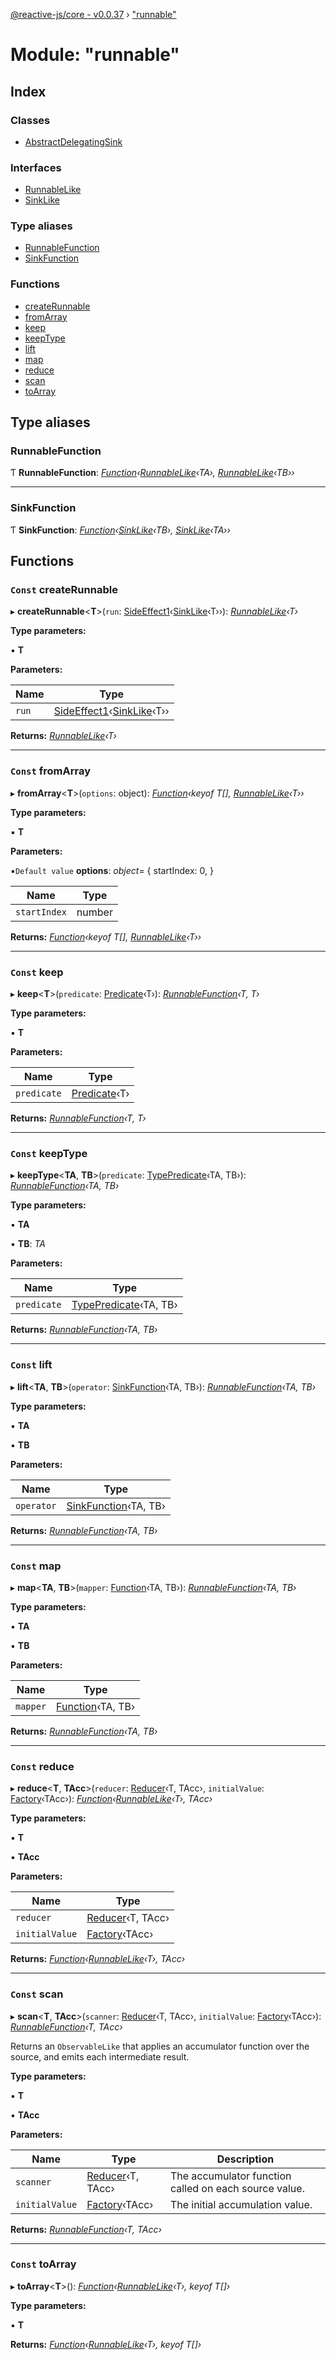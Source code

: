[@reactive-js/core - v0.0.37](../README.md) › ["runnable"](_runnable_.md)

# Module: "runnable"

## Index

### Classes

* [AbstractDelegatingSink](../classes/_runnable_.abstractdelegatingsink.md)

### Interfaces

* [RunnableLike](../interfaces/_runnable_.runnablelike.md)
* [SinkLike](../interfaces/_runnable_.sinklike.md)

### Type aliases

* [RunnableFunction](_runnable_.md#runnablefunction)
* [SinkFunction](_runnable_.md#sinkfunction)

### Functions

* [createRunnable](_runnable_.md#const-createrunnable)
* [fromArray](_runnable_.md#const-fromarray)
* [keep](_runnable_.md#const-keep)
* [keepType](_runnable_.md#const-keeptype)
* [lift](_runnable_.md#const-lift)
* [map](_runnable_.md#const-map)
* [reduce](_runnable_.md#const-reduce)
* [scan](_runnable_.md#const-scan)
* [toArray](_runnable_.md#const-toarray)

## Type aliases

###  RunnableFunction

Ƭ **RunnableFunction**: *[Function](_functions_.md#function)‹[RunnableLike](../interfaces/_runnable_.runnablelike.md)‹TA›, [RunnableLike](../interfaces/_runnable_.runnablelike.md)‹TB››*

___

###  SinkFunction

Ƭ **SinkFunction**: *[Function](_functions_.md#function)‹[SinkLike](../interfaces/_runnable_.sinklike.md)‹TB›, [SinkLike](../interfaces/_runnable_.sinklike.md)‹TA››*

## Functions

### `Const` createRunnable

▸ **createRunnable**<**T**>(`run`: [SideEffect1](_functions_.md#sideeffect1)‹[SinkLike](../interfaces/_runnable_.sinklike.md)‹T››): *[RunnableLike](../interfaces/_runnable_.runnablelike.md)‹T›*

**Type parameters:**

▪ **T**

**Parameters:**

Name | Type |
------ | ------ |
`run` | [SideEffect1](_functions_.md#sideeffect1)‹[SinkLike](../interfaces/_runnable_.sinklike.md)‹T›› |

**Returns:** *[RunnableLike](../interfaces/_runnable_.runnablelike.md)‹T›*

___

### `Const` fromArray

▸ **fromArray**<**T**>(`options`: object): *[Function](_functions_.md#function)‹keyof T[], [RunnableLike](../interfaces/_runnable_.runnablelike.md)‹T››*

**Type parameters:**

▪ **T**

**Parameters:**

▪`Default value`  **options**: *object*= {
    startIndex: 0,
  }

Name | Type |
------ | ------ |
`startIndex` | number |

**Returns:** *[Function](_functions_.md#function)‹keyof T[], [RunnableLike](../interfaces/_runnable_.runnablelike.md)‹T››*

___

### `Const` keep

▸ **keep**<**T**>(`predicate`: [Predicate](_functions_.md#predicate)‹T›): *[RunnableFunction](_runnable_.md#runnablefunction)‹T, T›*

**Type parameters:**

▪ **T**

**Parameters:**

Name | Type |
------ | ------ |
`predicate` | [Predicate](_functions_.md#predicate)‹T› |

**Returns:** *[RunnableFunction](_runnable_.md#runnablefunction)‹T, T›*

___

### `Const` keepType

▸ **keepType**<**TA**, **TB**>(`predicate`: [TypePredicate](_functions_.md#typepredicate)‹TA, TB›): *[RunnableFunction](_runnable_.md#runnablefunction)‹TA, TB›*

**Type parameters:**

▪ **TA**

▪ **TB**: *TA*

**Parameters:**

Name | Type |
------ | ------ |
`predicate` | [TypePredicate](_functions_.md#typepredicate)‹TA, TB› |

**Returns:** *[RunnableFunction](_runnable_.md#runnablefunction)‹TA, TB›*

___

### `Const` lift

▸ **lift**<**TA**, **TB**>(`operator`: [SinkFunction](_runnable_.md#sinkfunction)‹TA, TB›): *[RunnableFunction](_runnable_.md#runnablefunction)‹TA, TB›*

**Type parameters:**

▪ **TA**

▪ **TB**

**Parameters:**

Name | Type |
------ | ------ |
`operator` | [SinkFunction](_runnable_.md#sinkfunction)‹TA, TB› |

**Returns:** *[RunnableFunction](_runnable_.md#runnablefunction)‹TA, TB›*

___

### `Const` map

▸ **map**<**TA**, **TB**>(`mapper`: [Function](_functions_.md#function)‹TA, TB›): *[RunnableFunction](_runnable_.md#runnablefunction)‹TA, TB›*

**Type parameters:**

▪ **TA**

▪ **TB**

**Parameters:**

Name | Type |
------ | ------ |
`mapper` | [Function](_functions_.md#function)‹TA, TB› |

**Returns:** *[RunnableFunction](_runnable_.md#runnablefunction)‹TA, TB›*

___

### `Const` reduce

▸ **reduce**<**T**, **TAcc**>(`reducer`: [Reducer](_functions_.md#reducer)‹T, TAcc›, `initialValue`: [Factory](_functions_.md#factory)‹TAcc›): *[Function](_functions_.md#function)‹[RunnableLike](../interfaces/_runnable_.runnablelike.md)‹T›, TAcc›*

**Type parameters:**

▪ **T**

▪ **TAcc**

**Parameters:**

Name | Type |
------ | ------ |
`reducer` | [Reducer](_functions_.md#reducer)‹T, TAcc› |
`initialValue` | [Factory](_functions_.md#factory)‹TAcc› |

**Returns:** *[Function](_functions_.md#function)‹[RunnableLike](../interfaces/_runnable_.runnablelike.md)‹T›, TAcc›*

___

### `Const` scan

▸ **scan**<**T**, **TAcc**>(`scanner`: [Reducer](_functions_.md#reducer)‹T, TAcc›, `initialValue`: [Factory](_functions_.md#factory)‹TAcc›): *[RunnableFunction](_runnable_.md#runnablefunction)‹T, TAcc›*

Returns an `ObservableLike` that applies an accumulator function over the source,
and emits each intermediate result.

**Type parameters:**

▪ **T**

▪ **TAcc**

**Parameters:**

Name | Type | Description |
------ | ------ | ------ |
`scanner` | [Reducer](_functions_.md#reducer)‹T, TAcc› | The accumulator function called on each source value. |
`initialValue` | [Factory](_functions_.md#factory)‹TAcc› | The initial accumulation value.  |

**Returns:** *[RunnableFunction](_runnable_.md#runnablefunction)‹T, TAcc›*

___

### `Const` toArray

▸ **toArray**<**T**>(): *[Function](_functions_.md#function)‹[RunnableLike](../interfaces/_runnable_.runnablelike.md)‹T›, keyof T[]›*

**Type parameters:**

▪ **T**

**Returns:** *[Function](_functions_.md#function)‹[RunnableLike](../interfaces/_runnable_.runnablelike.md)‹T›, keyof T[]›*
